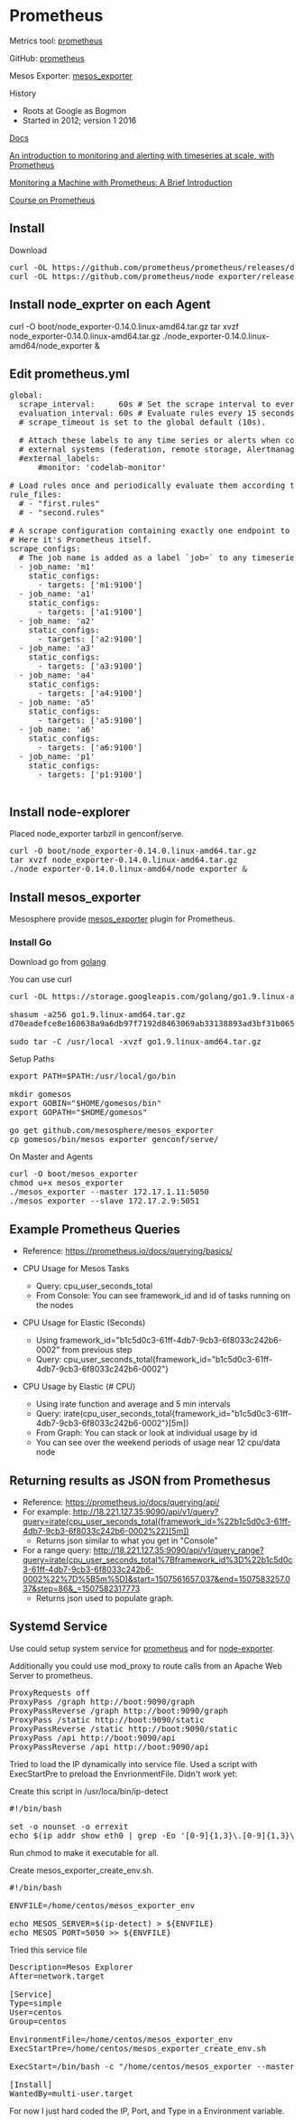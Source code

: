# Prometheus

Metrics tool: [prometheus](https://prometheus.io)

GitHub: [prometheus](https://github.com/prometheus/prometheus)

Mesos Exporter: [mesos_exporter](https://github.com/mesosphere/mesos_exporter)


History
- Roots at Google as Bogmon
- Started in 2012; version 1 2016

[Docs](https://prometheus.io/docs/introduction/overview/)

[An introduction to monitoring and alerting with timeseries at scale, with Prometheus](https://www.youtube.com/watch?v=gNmWzkGViAY)

[Monitoring a Machine with Prometheus: A Brief Introduction](https://www.youtube.com/watch?v=WUkNnY65htQ)

[Course on Prometheus](http://training.robustperception.io/)


## Install 

Download
<pre>
curl -OL https://github.com/prometheus/prometheus/releases/download/v1.7.1/prometheus-1.7.1.linux-amd64.tar.gz
curl -OL https://github.com/prometheus/node_exporter/releases/download/v0.14.0/node_exporter-0.14.0.linux-amd64.tar.gz
</pre>

## Install node_exprter on each Agent
curl -O boot/node_exporter-0.14.0.linux-amd64.tar.gz
tar xvzf node_exporter-0.14.0.linux-amd64.tar.gz
./node_exporter-0.14.0.linux-amd64/node_exporter &

## Edit prometheus.yml

<pre>
global:
  scrape_interval:     60s # Set the scrape interval to every 15 seconds. Default is every 1 minute.
  evaluation_interval: 60s # Evaluate rules every 15 seconds. The default is every 1 minute.
  # scrape_timeout is set to the global default (10s).

  # Attach these labels to any time series or alerts when communicating with
  # external systems (federation, remote storage, Alertmanager).
  #external_labels:
      #monitor: 'codelab-monitor'

# Load rules once and periodically evaluate them according to the global 'evaluation_interval'.
rule_files:
  # - "first.rules"
  # - "second.rules"

# A scrape configuration containing exactly one endpoint to scrape:
# Here it's Prometheus itself.
scrape_configs:
  # The job name is added as a label `job=<job_name>` to any timeseries scraped from this config.
  - job_name: 'm1'
    static_configs:
      - targets: ['m1:9100']
  - job_name: 'a1'
    static_configs:
      - targets: ['a1:9100']
  - job_name: 'a2'
    static_configs:
      - targets: ['a2:9100']
  - job_name: 'a3'
    static_configs:
      - targets: ['a3:9100']
  - job_name: 'a4'
    static_configs:
      - targets: ['a4:9100']
  - job_name: 'a5'
    static_configs:
      - targets: ['a5:9100']
  - job_name: 'a6'
    static_configs:
      - targets: ['a6:9100']
  - job_name: 'p1'
    static_configs:
      - targets: ['p1:9100']

</pre>

## Install node-explorer

Placed node_exporter tarbzll in genconf/serve.

<pre>
curl -O boot/node_exporter-0.14.0.linux-amd64.tar.gz
tar xvzf node_exporter-0.14.0.linux-amd64.tar.gz
./node_exporter-0.14.0.linux-amd64/node_exporter &
</pre>

## Install mesos_exporter

Mesosphere provide [mesos_exporter](https://github.com/mesosphere/mesos_exporter) plugin for Prometheus.

### Install Go 

Download go from [golang](https://golang.org/dl/)

You can use curl

<pre>
curl -OL https://storage.googleapis.com/golang/go1.9.linux-amd64.tar.gz

shasum -a256 go1.9.linux-amd64.tar.gz 
d70eadefce8e160638a9a6db97f7192d8463069ab33138893ad3bf31b0650a79  go1.9.linux-amd64.tar.gz

sudo tar -C /usr/local -xvzf go1.9.linux-amd64.tar.gz 
</pre>

Setup Paths

<pre>
export PATH=$PATH:/usr/local/go/bin

mkdir gomesos
export GOBIN="$HOME/gomesos/bin"
export GOPATH="$HOME/gomesos"

go get github.com/mesosphere/mesos_exporter
cp gomesos/bin/mesos_exporter genconf/serve/
</pre>

On Master and Agents

<pre>
curl -O boot/mesos_exporter
chmod u+x mesos_exporter
./mesos_exporter --master 172.17.1.11:5050
./mesos_exporter --slave 172.17.2.9:5051
</pre>

## Example Prometheus Queries
- Reference: https://prometheus.io/docs/querying/basics/
- CPU Usage for Mesos Tasks
  - Query: cpu_user_seconds_total
  - From Console: You can see framework_id and id of tasks running on the nodes

- CPU Usage for Elastic (Seconds)
  - Using framework_id="b1c5d0c3-61ff-4db7-9cb3-6f8033c242b6-0002" from previous step
  - Query: cpu_user_seconds_total{framework_id="b1c5d0c3-61ff-4db7-9cb3-6f8033c242b6-0002"}

- CPU Usage by Elastic (# CPU)
  - Using irate function and average and 5 min intervals
  - Query: irate(cpu_user_seconds_total{framework_id="b1c5d0c3-61ff-4db7-9cb3-6f8033c242b6-0002"}[5m])
  - From Graph: You can stack or look at individual usage by id
  - You can see over the weekend periods of usage near 12 cpu/data node

## Returning results as JSON from Promethesus
- Reference: https://prometheus.io/docs/querying/api/
- For example: http://18.221.127.35:9090/api/v1/query?query=irate(cpu_user_seconds_total{framework_id=%22b1c5d0c3-61ff-4db7-9cb3-6f8033c242b6-0002%22}[5m])
  - Returns json similar to what you get in "Console"
- For a range query: http://18.221.127.35:9090/api/v1/query_range?query=irate(cpu_user_seconds_total%7Bframework_id%3D%22b1c5d0c3-61ff-4db7-9cb3-6f8033c242b6-0002%22%7D%5B5m%5D)&start=1507561657.037&end=1507583257.037&step=86&_=1507582317773
  - Returns json used to populate graph. 


## Systemd Service
Use could setup system service for [prometheus](prometheus.service) and for [node-exporter](node-exporter.service). 

Additionally you could use mod_proxy to route calls from an Apache Web Server to prometheus. 

<pre>
ProxyRequests off
ProxyPass /graph http://boot:9090/graph
ProxyPassReverse /graph http://boot:9090/graph
ProxyPass /static http://boot:9090/static
ProxyPassReverse /static http://boot:9090/static
ProxyPass /api http://boot:9090/api
ProxyPassReverse /api http://boot:9090/api
</pre>

Tried to load the IP dynamically into service file. Used a script with ExecStartPre to preload the EnvrionmentFile.  Didn't work yet: 

Create this script in /usr/loca/bin/ip-detect
<pre>
#!/bin/bash

set -o nounset -o errexit
echo $(ip addr show eth0 | grep -Eo '[0-9]{1,3}\.[0-9]{1,3}\.[0-9]{1,3}\.[0-9]{1,3}' | head -1
</pre>

Run chmod to make it executable for all.

Create mesos_exporter_create_env.sh.

<pre>
#!/bin/bash

ENVFILE=/home/centos/mesos_exporter_env

echo MESOS_SERVER=$(ip-detect) > ${ENVFILE}
echo MESOS_PORT=5050 >> ${ENVFILE}
</pre>

Tried this service file

<pre>
Description=Mesos Explorer
After=network.target

[Service]
Type=simple
User=centos
Group=centos

EnvironmentFile=/home/centos/mesos_exporter_env
ExecStartPre=/home/centos/mesos_exporter_create_env.sh

ExecStart=/bin/bash -c "/home/centos/mesos_exporter --master http://${MESOS_SERVER}:${MESOS_PORT}"

[Install]
WantedBy=multi-user.target
</pre>

For now I just hard coded the IP, Port, and Type in a Environment variable.

